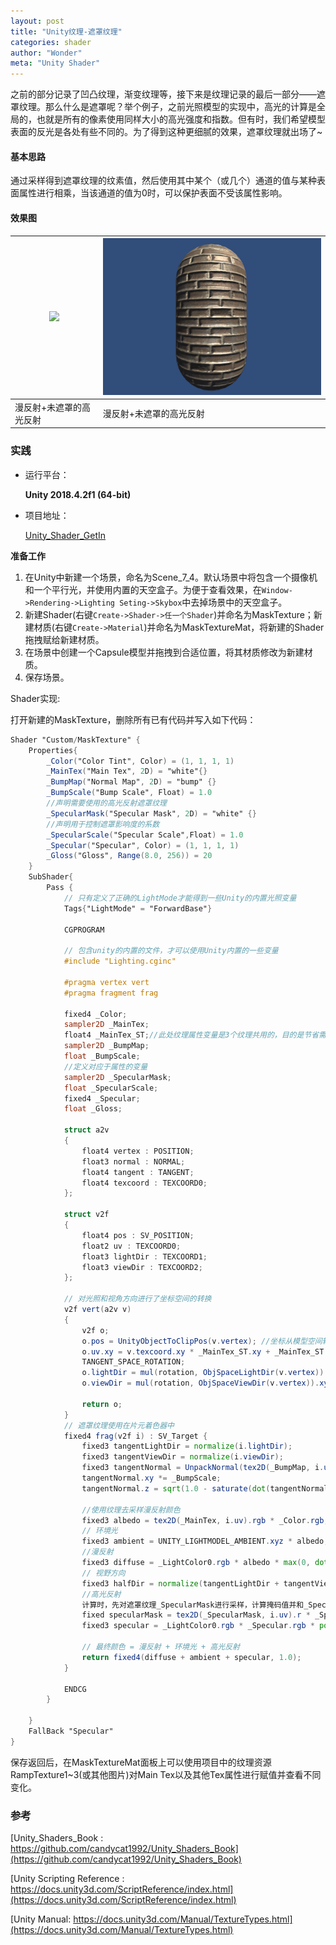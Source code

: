 ```yaml
---
layout: post
title: "Unity纹理-遮罩纹理"
categories: shader
author: "Wonder"
meta: "Unity Shader"
---
```


之前的部分记录了凹凸纹理，渐变纹理等，接下来是纹理记录的最后一部分——遮罩纹理。那么什么是遮罩呢？举个例子，之前光照模型的实现中，高光的计算是全局的，也就是所有的像素使用同样大小的高光强度和指数。但有时，我们希望模型表面的反光是各处有些不同的。为了得到这种更细腻的效果，遮罩纹理就出场了~

#### 基本思路

通过采样得到遮罩纹理的纹素值，然后使用其中某个（或几个）通道的值与某种表面属性进行相乘，当该通道的值为0时，可以保护表面不受该属性影响。





#### 效果图

| ![]({{site.url}}/assets/image/illustrations/5_1.png) | ![](../assets/image/illustrations/5_2.png) |
| ------------------------------------------ | ------------------------------------------ |
| 漫反射+未遮罩的高光反射                    | 漫反射+未遮罩的高光反射                    |



### 实践



- 运行平台：

    **Unity 2018.4.2f1 (64-bit)**

- 项目地址：

    [Unity_Shader_GetIn](https://github.com/wonderly321/Unity_Shader_GetIn)



**准备工作**



1. 在Unity中新建一个场景，命名为Scene_7_4。默认场景中将包含一个摄像机和一个平行光，并使用内置的天空盒子。为便于查看效果，在`Window->Rendering->Lighting Seting->Skybox`中去掉场景中的天空盒子。
2. 新建Shader(右键`Create->Shader->任一个Shader`)并命名为MaskTexture；新建材质(右键`Create->Material`)并命名为MaskTextureMat，将新建的Shader拖拽赋给新建材质。
3. 在场景中创建一个Capsule模型并拖拽到合适位置，将其材质修改为新建材质。
4. 保存场景。

Shader实现:

打开新建的MaskTexture，删除所有已有代码并写入如下代码：

```glsl
Shader "Custom/MaskTexture" { 
    Properties{
        _Color("Color Tint", Color) = (1, 1, 1, 1)
        _MainTex("Main Tex", 2D) = "white"{}
        _BumpMap("Normal Map", 2D) = "bump" {}
        _BumpScale("Bump Scale", Float) = 1.0
        //声明需要使用的高光反射遮罩纹理
        _SpecularMask("Specular Mask", 2D) = "white" {}
        //声明用于控制遮罩影响度的系数
        _SpecularScale("Specular Scale",Float) = 1.0
        _Specular("Specular", Color) = (1, 1, 1, 1)
        _Gloss("Gloss", Range(8.0, 256)) = 20
    }
    SubShader{
        Pass {           
            // 只有定义了正确的LightMode才能得到一些Unity的内置光照变量
            Tags{"LightMode" = "ForwardBase"}

            CGPROGRAM

            // 包含unity的内置的文件，才可以使用Unity内置的一些变量
            #include "Lighting.cginc" 
            
            #pragma vertex vert
            #pragma fragment frag
 
            fixed4 _Color;
            sampler2D _MainTex;
            float4 _MainTex_ST;//此处纹理属性变量是3个纹理共用的，目的是节省需要存储的纹理坐标数目
            sampler2D _BumpMap;
            float _BumpScale;
            //定义对应于属性的变量
            sampler2D _SpecularMask;
            float _SpecularScale;
            fixed4 _Specular;
            float _Gloss;

            struct a2v
            {
                float4 vertex : POSITION;   
                float3 normal : NORMAL;   
                float4 tangent : TANGENT;
                float4 texcoord : TEXCOORD0;
            };

            struct v2f
            {
                float4 pos : SV_POSITION; 
                float2 uv : TEXCOORD0;
                float3 lightDir : TEXCOORD1; 
                float3 viewDir : TEXCOORD2;
            };

            // 对光照和视角方向进行了坐标空间的转换
            v2f vert(a2v v)
            {
                v2f o;
                o.pos = UnityObjectToClipPos(v.vertex); //坐标从模型空间转换到剪裁空间
                o.uv.xy = v.texcoord.xy * _MainTex_ST.xy + _MainTex_ST.zw;
                TANGENT_SPACE_ROTATION;
                o.lightDir = mul(rotation, ObjSpaceLightDir(v.vertex)).xyz; 
                o.viewDir = mul(rotation, ObjSpaceViewDir(v.vertex)).xyz;

                return o;
            }
            // 遮罩纹理使用在片元着色器中
            fixed4 frag(v2f i) : SV_Target {
                fixed3 tangentLightDir = normalize(i.lightDir);
                fixed3 tangentViewDir = normalize(i.viewDir); 
                fixed3 tangentNormal = UnpackNormal(tex2D(_BumpMap, i.uv));
                tangentNormal.xy *= _BumpScale;
                tangentNormal.z = sqrt(1.0 - saturate(dot(tangentNormal.xy, tangentNormal.xy)));

                //使用纹理去采样漫反射颜色
                fixed3 albedo = tex2D(_MainTex, i.uv).rgb * _Color.rgb;
                // 环境光
                fixed3 ambient = UNITY_LIGHTMODEL_AMBIENT.xyz * albedo;
                //漫反射
                fixed3 diffuse = _LightColor0.rgb * albedo * max(0, dot(tangentNormal, tangentLightDir)) ; // 颜色融合用乘法
                // 视野方向
                fixed3 halfDir = normalize(tangentLightDir + tangentViewDir);
                //高光反射
                计算时，先对遮罩纹理_SpecularMask进行采样，计算掩码值并和_SpecularScale相乘，一起控制高光反射强度
                fixed specularMask = tex2D(_SpecularMask, i.uv).r * _SpecularScale;
                fixed3 specular = _LightColor0.rgb * _Specular.rgb * pow(max(dot(tangentNormal, halfDir), 0), _Gloss)*specularMask;//此处rgb分量存储的是同一个值，而实际时每个颜色通道应该储存不同的表面属性

                // 最终颜色 = 漫反射 + 环境光 + 高光反射
                return fixed4(diffuse + ambient + specular, 1.0); 
            }

            ENDCG
        }
        
    }
    FallBack "Specular"
}
```



保存返回后，在MaskTextureMat面板上可以使用项目中的纹理资源RampTexture1~3(或其他图片)对Main Tex以及其他Tex属性进行赋值并查看不同变化。



### 参考

[Unity_Shaders_Book : https://github.com/candycat1992/Unity_Shaders_Book](https://github.com/candycat1992/Unity_Shaders_Book)

[Unity Scripting Reference : https://docs.unity3d.com/ScriptReference/index.html](https://docs.unity3d.com/ScriptReference/index.html)

[Unity Manual: https://docs.unity3d.com/Manual/TextureTypes.html](https://docs.unity3d.com/Manual/TextureTypes.html)